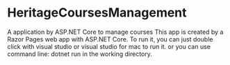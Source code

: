 # HeritageCoursesManagement
A application by ASP.NET Core to manage courses
This app is created by a Razor Pages web app with ASP.NET Core.
To run it, you can just double click with visual studio or visual studio for mac to run it.
or you can use command line: dotnet run in the working directory.
